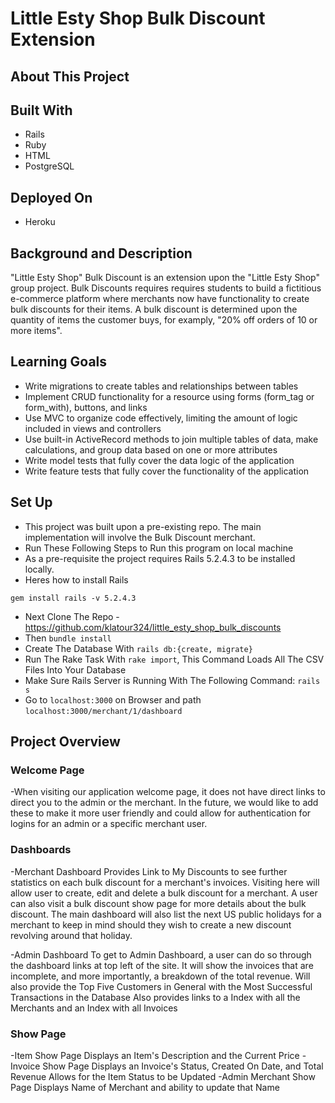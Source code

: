 # Little Esty Shop Bulk Discount Extension

## About This Project

## Built With
  - Rails
  - Ruby
  - HTML
  - PostgreSQL

## Deployed On
 - Heroku

## Background and Description
"Little Esty Shop" Bulk Discount is an extension upon the "Little Esty Shop" group project. Bulk Discounts requires requires students to build a fictitious e-commerce platform where merchants now have functionality to create bulk discounts for their items. A bulk discount is determined upon the quantity of items the customer buys, for examply, "20% off orders of 10 or more items".

## Learning Goals
- Write migrations to create tables and relationships between tables
- Implement CRUD functionality for a resource using forms (form_tag or form_with), buttons, and links
- Use MVC to organize code effectively, limiting the amount of logic included in views and controllers
- Use built-in ActiveRecord methods to join multiple tables of data, make calculations, and group data based on one or more attributes
- Write model tests that fully cover the data logic of the application
- Write feature tests that fully cover the functionality of the application

## Set Up
- This project was built upon a pre-existing repo. The main implementation will involve the Bulk Discount merchant.
- Run These Following Steps to Run this program on local machine
- As a pre-requisite the project requires Rails 5.2.4.3 to be installed locally.
- Heres how to install Rails
```
gem install rails -v 5.2.4.3
```

- Next Clone The Repo - https://github.com/klatour324/little_esty_shop_bulk_discounts
- Then ```bundle install```
- Create The Database With ```rails db:{create, migrate}```
- Run The Rake Task With ```rake import```, This Command Loads All The CSV Files Into Your Database
- Make Sure Rails Server is Running With The Following Command: ```rails s```
- Go to ```localhost:3000``` on Browser and path ```localhost:3000/merchant/1/dashboard```

## Project Overview
### Welcome Page
-When visiting our application welcome page, it does not have direct links to direct you to the admin or the merchant. In the future, we would like to add these to make it more user friendly and could allow for authentication for logins for an admin or a specific merchant user.

### Dashboards
-Merchant Dashboard
Provides Link to My Discounts to see further statistics on each bulk discount for a merchant's invoices.
Visiting here will allow user to create, edit and delete a bulk discount for a merchant. A user can also visit a bulk discount show page for more details about the bulk discount. The main dashboard will also list the next US public holidays for a merchant to keep in mind should they wish to create a new discount revolving around that holiday.

-Admin Dashboard
To get to Admin Dashboard, a user can do so through the dashboard links at top left of the site.
It will show the invoices that are incomplete, and more importantly, a breakdown of the total revenue.
Will also provide the Top Five Customers in General with the Most Successful Transactions in the Database
Also provides links to a Index with all the Merchants and an Index with all Invoices

### Show Page
-Item Show Page
Displays an Item's Description and the Current Price
-Invoice Show Page
 Displays an Invoice's Status, Created On Date, and Total Revenue
 Allows for the Item Status to be Updated
 -Admin Merchant Show Page
 Displays Name of Merchant and ability to update that Name
